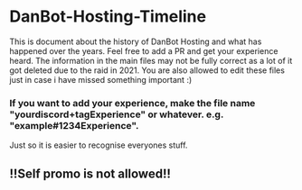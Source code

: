 # DanBot-Hosting-Timeline

This is document about the history of DanBot Hosting and what has happened over the years. Feel free to add a PR and get your experience heard.
The information in the main files may not be fully correct as a lot of it got deleted due to the raid in 2021. You are also allowed to edit these files just in case i have missed something important :)

### If you want to add your experience, make the file name "yourdiscord+tagExperience" or whatever. e.g. "example#1234Experience". 
Just so it is easier to recognise everyones stuff.

## !!Self promo is not allowed!!